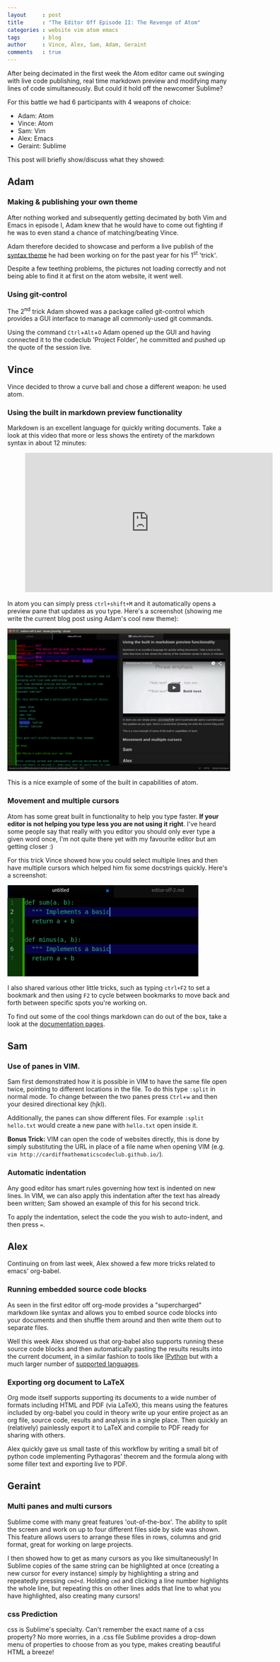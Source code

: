 ```yaml
---
layout     : post
title      : "The Editor Off Episode II: The Revenge of Atom"
categories : website vim atom emacs
tags       : blog
author     : Vince, Alex, Sam, Adam, Geraint
comments   : true
---
```


After being decimated in the first week the Atom editor came out swinging with
live code publishing, real time markdown preview and modifying many lines of
code simultaneously. But could it hold off the newcomer Sublime?

For this battle we had 6 participants with 4 weapons of choice:

- Adam: Atom
- Vince: Atom
- Sam: Vim
- Alex: Emacs
- Geraint: Sublime


This post will briefly show/discuss what they showed:

## Adam

### Making & publishing your own theme

After nothing worked and subsequently getting decimated by both Vim and Emacs in
episode I, Adam knew that he would have to come out fighting if he was to even
stand a chance of matching/beating Vince.

Adam therefore decided to showcase and perform a live publish of the
[syntax theme][The Matrix] he had been working on for the past year for his
1<sup>st</sup> 'trick'.

Despite a few teething problems, the pictures not loading correctly and not
being able to find it at first on the atom website, it went well.

### Using git-control

The 2<sup>nd</sup> trick Adam showed was a package called git-control which
provides a GUI interface to manage all commonly-used git commands.

Using the command `Ctrl`+`Alt`+`O` Adam opened up the GUI and having
connected it to the codeclub 'Project Folder', he committed and pushed up the
quote of the session live.

## Vince

Vince decided to throw a curve ball and chose a different weapon: he used atom.

### Using the built in markdown preview functionality

Markdown is an excellent language for quickly writing documents. Take a look at
this video that more or less shows the entirety of the markdown syntax in about
12 minutes:


<div class="video">
    <figure>
    <iframe width="560" height="315" src="https://www.youtube.com/embed/6A5EpqqDOdk" frameborder="0" allowfullscreen></iframe>
    </figure>
</div>

In atom you can simply press `ctrl+shift+M` and it automatically opens a preview
pane that updates as you type. Here's a screenshot (showing me write the current
blog post using Adam's cool new theme):

![markdown-preview](/res/blog_pics/markdown-preview.png)

This is a nice example of some of the built in capabilities of atom.

### Movement and multiple cursors

Atom has some great built in functionality to help you type faster. **If your
editor is not helping you type less you are not using it right**. I've heard
some people say that really with you editor you should only ever type a given
word once, I'm not quite there yet with my favourite editor but am getting
closer :)

For this trick Vince showed how you could select multiple lines and then have
multiple cursors which helped him fix some docstrings quickly. Here's a
screenshot:

![multiple-cursors](/res/blog_pics/atom-multiple-cursors.png)

I also shared various other little tricks, such as typing `ctrl+F2` to set a
bookmark and then using `F2` to cycle between bookmarks to move back and forth
between specific spots you're working on.

To find out some of the cool things markdown can do out of the box, take a look
at the [documentation pages][documentation].

## Sam

### Use of panes in VIM.
Sam first demonstrated how it is possible in VIM to have the same file open
twice, pointing to different locations in the file. To do this type `:split` in
normal mode. To change between the two panes press `Ctrl`+`w` and then your
desired directional key (hjkl).

Additionally, the panes can show different files. For example `:split hello.txt`
would create a new pane with `hello.txt` open inside it.

__Bonus Trick:__ VIM can open the code of websites directly, this is done by
simply substituting the URL in place of a file name when opening VIM (e.g.
`vim http://cardiffmathematicscodeclub.github.io/`).

### Automatic indentation
Any good editor has smart rules governing how text is indented on new lines.
In VIM, we can also apply this indentation after the text has already been
written; Sam showed an example of this for his second trick.

To apply the indentation, select the code the you wish to auto-indent, and then
press `=`.


## Alex

Continuing on from last week, Alex showed a few more tricks related to emacs'
org-babel.

### Running embedded source code blocks

As seen in the first editor off org-mode provides a "supercharged" markdown like
syntax and allows you to embed source code blocks into your documents and then
shuffle them around and then write them out to separate files.

Well this week Alex showed us that org-babel also supports running these source
code blocks and then automatically pasting the results results into the current
document, in a similar fashion to tools like [IPython][ipython] but with a much
larger number of [supported languages][supported].

### Exporting org document to LaTeX

Org mode itself supports supporting its documents to a wide number of formats
including HTML and PDF (via LaTeX), this means using the features included by
org-babel you could in theory write up your entire project as an org file,
source code, results and analysis in a single place. Then quickly an
(relatively) painlessly export it to LaTeX and compile to PDF ready for
sharing with others.

Alex quickly gave us small taste of this workflow by writing a small bit of
python code implementing Pythagoras' theorem and the formula along with some
filler text and exporting live to PDF.

## Geraint

### Multi panes and multi cursors

Sublime come with many great features 'out-of-the-box'. The ability to split the
screen and work on up to four different files side by side was shown. This
feature allows users to arrange these files in rows, columns and grid format,
great for working on large projects.

I then showed how to get as many cursors as you like simultaneously! In Sublime
copies of the same string can be highlighted at once (creating a new cursor for
every instance) simply by highlighting a string and repeatedly pressing `cmd+d`.
Holding `cmd` and clicking a line number highlights the whole line, but
repeating this on other lines adds that line to what you have highlighted, also
creating many cursors!

### css Prediction

css is Sublime's specialty. Can't remember the exact name of a css property? No
more worries, in a .css file Sublime provides a drop-down menu of properties to
choose from as you type, makes creating beautiful HTML a breeze!

[The Matrix]: https://atom.io/themes/the-matrix-syntax
[documentation]: https://atom.io/docs/v1.0.19/using-atom-moving-in-atom
[ipython]: http://ipython.org
[supported]: http://orgmode.org/worg/org-contrib/babel/languages.html
